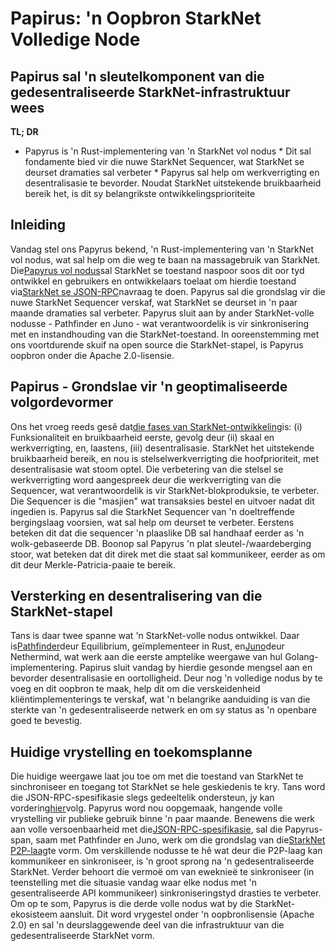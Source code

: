 # Papirus: 'n Oopbron StarkNet Volledige Node
## Papirus sal 'n sleutelkomponent van die gedesentraliseerde StarkNet-infrastruktuur wees
**TL; DR**
* Papyrus is 'n Rust-implementering van 'n StarkNet vol nodus * Dit sal fondamente bied vir die nuwe StarkNet Sequencer, wat StarkNet se deurset dramaties sal verbeter * Papyrus sal help om werkverrigting en desentralisasie te bevorder. Noudat StarkNet uitstekende bruikbaarheid bereik het, is dit sy belangrikste ontwikkelingsprioriteite
## Inleiding
Vandag stel ons Papyrus bekend, 'n Rust-implementering van 'n StarkNet vol nodus, wat sal help om die weg te baan na massagebruik van StarkNet. Die[Papyrus vol nodus](https://github.com/starkware-libs/papyrus)sal StarkNet se toestand naspoor soos dit oor tyd ontwikkel en gebruikers en ontwikkelaars toelaat om hierdie toestand via[StarkNet se JSON-RPC](https://github.com/starkware-libs/starknet-specs/blob/master/api/starknet_api_openrpc.json)navraag te doen. Papyrus sal die grondslag vir die nuwe StarkNet Sequencer verskaf, wat StarkNet se deurset in 'n paar maande dramaties sal verbeter. Papyrus sluit aan by ander StarkNet-volle nodusse - Pathfinder en Juno - wat verantwoordelik is vir sinkronisering met en instandhouding van die StarkNet-toestand. In ooreenstemming met ons voortdurende skuif na open source die StarkNet-stapel, is Papyrus oopbron onder die Apache 2.0-lisensie.
## Papirus - Grondslae vir 'n geoptimaliseerde volgordevormer
Ons het vroeg reeds gesê dat[die fases van StarkNet-ontwikkeling](https://medium.com/starkware/starknet-on-to-the-next-challenge-96a39de7717)is: (i) Funksionaliteit en bruikbaarheid eerste, gevolg deur (ii) skaal en werkverrigting, en, laastens, (iii) desentralisasie. StarkNet het uitstekende bruikbaarheid bereik, en nou is stelselwerkverrigting die hoofprioriteit, met desentralisasie wat stoom optel. Die verbetering van die stelsel se werkverrigting word aangespreek deur die werkverrigting van die Sequencer, wat verantwoordelik is vir StarkNet-blokproduksie, te verbeter. Die Sequencer is die "masjien" wat transaksies bestel en uitvoer nadat dit ingedien is. Papyrus sal die StarkNet Sequencer van 'n doeltreffende bergingslaag voorsien, wat sal help om deurset te verbeter. Eerstens beteken dit dat die sequencer 'n plaaslike DB sal handhaaf eerder as 'n wolk-gebaseerde DB. Boonop sal Papyrus 'n plat sleutel-/waardeberging stoor, wat beteken dat dit direk met die staat sal kommunikeer, eerder as om dit deur Merkle-Patricia-paaie te bereik.
## Versterking en desentralisering van die StarkNet-stapel
Tans is daar twee spanne wat 'n StarkNet-volle nodus ontwikkel. Daar is[Pathfinder](https://github.com/eqlabs/pathfinder)deur Equilibrium, geïmplementeer in Rust, en[Juno](https://github.com/NethermindEth/juno)deur Nethermind, wat werk aan die eerste amptelike weergawe van hul Golang-implementering. Papirus sluit vandag by hierdie gesonde mengsel aan en bevorder desentralisasie en oortolligheid. Deur nog 'n volledige nodus by te voeg en dit oopbron te maak, help dit om die verskeidenheid kliëntimplementerings te verskaf, wat 'n belangrike aanduiding is van die sterkte van 'n gedesentraliseerde netwerk en om sy status as 'n openbare goed te bevestig.
## Huidige vrystelling en toekomsplanne
Die huidige weergawe laat jou toe om met die toestand van StarkNet te sinchroniseer en toegang tot StarkNet se hele geskiedenis te kry. Tans word die JSON-RPC-spesifikasie slegs gedeeltelik ondersteun, jy kan vordering[hier](https://github.com/starkware-libs/papyrus#endpoints)volg. Papyrus word nou oopgemaak, hangende volle vrystelling vir publieke gebruik binne 'n paar maande. Benewens die werk aan volle versoenbaarheid met die[JSON-RPC-spesifikasie](https://github.com/starkware-libs/starknet-specs/blob/master/api/starknet_api_openrpc.json), sal die Papyrus-span, saam met Pathfinder en Juno, werk om die grondslag van die[StarkNet P2P-laag](https://github.com/starknet-io/starknet-p2p-specs)te vorm. Om verskillende nodusse te hê wat deur die P2P-laag kan kommunikeer en sinkroniseer, is 'n groot sprong na 'n gedesentraliseerde StarkNet. Verder behoort die vermoë om van eweknieë te sinkroniseer (in teenstelling met die situasie vandag waar elke nodus met 'n gesentraliseerde API kommunikeer) sinkroniseringstyd drasties te verbeter. Om op te som, Papyrus is die derde volle nodus wat by die StarkNet-ekosisteem aansluit. Dit word vrygestel onder 'n oopbronlisensie (Apache 2.0) en sal 'n deurslaggewende deel van die infrastruktuur van die gedesentraliseerde StarkNet vorm.